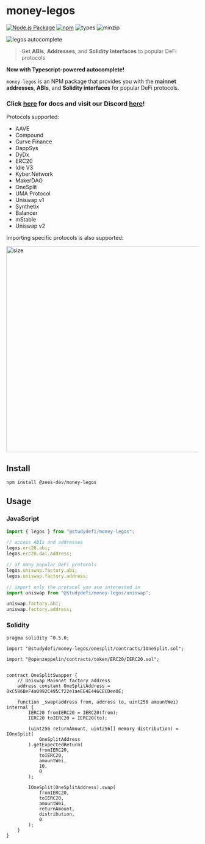 # money-legos

[![Node.js Package](https://github.com/zees-dev/money-legos/actions/workflows/publish.yml/badge.svg)](https://github.com/zees-dev/money-legos/actions/workflows/publish.yml)
[![npm](https://badgen.net/npm/v/@studydefi/money-legos)](https://github.com/zees-dev/money-legos/packages/775700)
![types](https://badgen.net/npm/types/@studydefi/money-legos)
![minzip](https://badgen.net/bundlephobia/minzip/@studydefi/money-legos)

![legos autocomplete](./assets/legos-autocomplete.gif)

> Get **ABIs**, **Addresses**, and **Solidity Interfaces** to popular DeFi protocols

**Now with Typescript-powered autocomplete!**

`money-legos` is an NPM package that provides you with the **mainnet addresses**, **ABIs**, and **Solidity interfaces** for popular DeFi protocols.

### Click [here](https://money-legos.studydefi.com/) for docs and visit our Discord [here](https://discord.gg/rBr3U32)!

Protocols supported:

- AAVE
- Compound
- Curve Finance
- DappSys
- DyDx
- ERC20
- Idle V3
- Kyber.Network
- MakerDAO
- OneSplit
- UMA Protocol
- Uniswap v1
- Synthetix
- Balancer
- mStable
- Uniswap v2

Importing specific protocols is also supported:

<img src="./assets/weight.png" alt="size" width="540">

## Install

```bash
npm install @zees-dev/money-legos
```

## Usage

### JavaScript

```javascript
import { legos } from "@studydefi/money-legos";

// access ABIs and addresses
legos.erc20.abi;
legos.erc20.dai.address;

// of many popular DeFi protocols
legos.uniswap.factory.abi;
legos.uniswap.factory.address;

// import only the protocol you are interested in
import uniswap from "@studydefi/money-legos/uniswap";

uniswap.factory.abi;
uniswap.factory.address;
```

### Solidity

```solidity
pragma solidity ^0.5.0;

import "@studydefi/money-legos/onesplit/contracts/IOneSplit.sol";

import "@openzeppelin/contracts/token/ERC20/IERC20.sol";


contract OneSplitSwapper {
    // Uniswap Mainnet factory address
    address constant OneSplitAddress = 0xC586BeF4a0992C495Cf22e1aeEE4E446CECDee0E;

    function _swap(address from, address to, uint256 amountWei) internal {
        IERC20 fromIERC20 = IERC20(from);
        IERC20 toIERC20 = IERC20(to);

        (uint256 returnAmount, uint256[] memory distribution) = IOneSplit(
            OneSplitAddress
        ).getExpectedReturn(
            fromIERC20,
            toIERC20,
            amountWei,
            10,
            0
        );

        IOneSplit(OneSplitAddress).swap(
            fromIERC20,
            toIERC20,
            amountWei,
            returnAmount,
            distribution,
            0
        );
    }
}
```
